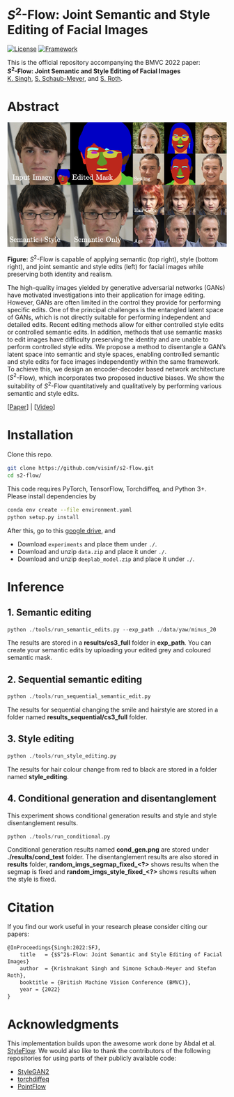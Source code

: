 # $S^2$-Flow: Joint Semantic and Style Editing of Facial Images
[![License](https://img.shields.io/badge/License-Apache%202.0-blue.svg)](https://opensource.org/licenses/Apache-2.0)
[![Framework](https://img.shields.io/badge/PyTorch-%23EE4C2C.svg?&logo=PyTorch&logoColor=white)](https://pytorch.org/)

This is the official repository accompanying the BMVC 2022 paper:<br>
**$S^2$-Flow: Joint Semantic and Style Editing of Facial Images**<br>
[K. Singh](https://kris-singh.github.io/), [S. Schaub-Meyer](https://schaubsi.github.io/), and [S. Roth](https://www.visinf.tu-darmstadt.de/visinf/team_members/sroth/sroth.en.jsp). 

# Abstract
<p align="center" width="100%">
<img src="figures/abstract_condensed.jpg" width="800" />
</p>

**Figure:** $S^2$-Flow is capable of applying semantic (top right), style (bottom right), and joint semantic and style edits (left) for facial images while preserving both identity and realism.

The high-quality images yielded by generative adversarial networks (GANs) have motivated investigations into their application for image editing. However, GANs are often limited in the control they provide for performing specific edits. One of the principal challenges is the entangled latent space of GANs, which is not directly suitable for performing independent and detailed edits. Recent editing methods allow for either controlled style edits or controlled semantic edits. In addition, methods that use semantic masks to edit images have difficulty preserving the identity and are unable to perform controlled style edits.
We propose a method to disentangle a GAN’s latent space into semantic and style spaces, enabling controlled semantic and style edits for face images independently within the same framework. To achieve this, we design an encoder-decoder based network architecture $(S^2$-Flow), which incorporates two proposed inductive biases. We show the suitability of $S^2$-Flow quantitatively and qualitatively by performing various semantic and style edits. 

[[Paper](https://arxiv.org/abs/2211.12209)] | [[Video](https://www.youtube.com/watch?v=FtGxmC29EG0)]


# Installation

Clone this repo.
```bash
git clone https://github.com/visinf/s2-flow.git
cd s2-flow/
```

This code requires PyTorch, TensorFlow, Torchdiffeq, and Python 3+. Please install dependencies by
```bash
conda env create --file environment.yaml
python setup.py install
```
After this, go to this [google drive](https://drive.google.com/drive/folders/1nZ_U0qCFFwBM9L_h9mmV9W0axFt4Xd-N?usp=sharing), and 
* Download `experiments` and place them under `./`. 
* Download and unzip `data.zip` and place it under `./`.
* Download and unzip `deeplab_model.zip` and place it under `./`.


# Inference

## 1. Semantic editing
```python
python ./tools/run_semantic_edits.py --exp_path ./data/yaw/minus_20
```
The results are stored in a **results/cs3_full** folder in **exp_path**. 
You can create your semantic edits by uploading your edited grey and coloured semantic mask.

## 2. Sequential semantic editing
```python
python ./tools/run_sequential_semantic_edit.py
```
The results for sequential changing the smile and hairstyle are stored in a folder named **results_sequential/cs3_full** folder. 

## 3. Style editing
```python
python ./tools/run_style_editing.py
```
The results for hair colour change from red to black are stored in a folder named **style_editing**. 

## 4. Conditional generation and disentanglement 
This experiment shows conditional generation results and style and style disentanglement results.
```python
python ./tools/run_conditional.py
```
Conditional generation results named **cond_gen.png** are stored under **./results/cond_test** folder. 
The disentanglement results are also stored in **results** folder, **random_imgs_segmap_fixed_\<?\>** shows results when the segmap is fixed and **random_imgs_style_fixed_\<?\>** shows results when the style is fixed. 

# Citation
If you find our work useful in your research please consider citing our papers:
```
@InProceedings{Singh:2022:SFJ,
    title   = {$S^2$-Flow: Joint Semantic and Style Editing of Facial Images}
    author  = {Krishnakant Singh and Simone Schaub-Meyer and Stefan Roth},
    booktitle = {British Machine Vision Conference (BMVC)},
    year = {2022}                         
}
```

# Acknowledgments
This implementation builds upon the awesome work done by Abdal et al. [StyleFlow](https://github.com/RameenAbdal/StyleFlow).
We would also like to thank the contributors of the following repositories for using parts of their publicly available code:
- [StyleGAN2](https://github.com/NVlabs/stylegan2)
- [torchdiffeq](https://github.com/rtqichen/torchdiffeq)
- [PointFlow](https://arxiv.org/abs/1906.12320)


